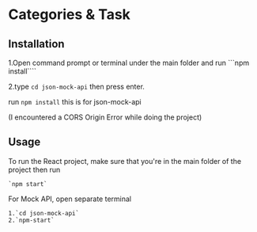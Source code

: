 # Categories & Task

## Installation

1.Open command prompt or terminal under the main folder and run
```npm install````

2.type `cd json-mock-api` then press enter.

run `npm install`
this is for json-mock-api

(I encountered a CORS Origin Error while doing the project)

## Usage

To run the React project, make sure that you're in the main folder of the project then run

```
`npm start`

```

For Mock API, open separate terminal

```
1.`cd json-mock-api`
2.`npm-start`
```
